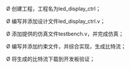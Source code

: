 Ø 创建工程，工程名为led_display_ctrl；

Ø 编写并添加设计文件led_display_ctrl.v；

Ø 添加提供的仿真文件testbench.v，并完成仿真；

Ø 编写并添加约束文件，并综合实现，生成比特流；

Ø 将生成的比特流下载到开发板验证；
